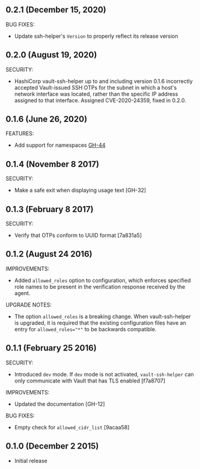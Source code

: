 ## 0.2.1 (December 15, 2020)

BUG FIXES:

  * Update ssh-helper's `Version` to properly reflect its release version

## 0.2.0 (August 19, 2020)

SECURITY:

- HashiCorp vault-ssh-helper up to and including version 0.1.6 incorrectly accepted Vault-issued 
  SSH OTPs for the subnet in which a host's network interface was located, rather than the specific IP address 
  assigned to that interface. Assigned CVE-2020-24359, fixed in 0.2.0.

## 0.1.6 (June 26, 2020)

FEATURES:

  * Add support for namespaces [GH-44](https://github.com/hashicorp/vault-ssh-helper/pull/44)


## 0.1.4 (November 8 2017)

SECURITY:

  * Make a safe exit when displaying usage text [GH-32]

## 0.1.3 (February 8 2017)

SECURITY:

  * Verify that OTPs conform to UUID format [7a831a5]

## 0.1.2 (August 24 2016)

IMPROVEMENTS:

  * Added `allowed_roles` option to configuration, which enforces specified
    role names to be present in the verification response received by the agent.

UPGRADE NOTES:

  * The option `allowed_roles` is a breaking change. When vault-ssh-helper
    is upgraded, it is required that the existing configuration files have
    an entry for `allowed_roles="*"` to be backwards compatible.

## 0.1.1 (February 25 2016)

SECURITY:

  * Introduced `dev` mode. If `dev` mode is not activated, `vault-ssh-helper`
    can only communicate with Vault that has TLS enabled [f7a8707]

IMPROVEMENTS:

  * Updated the documentation [GH-12]

BUG FIXES:

  * Empty check for `allowed_cidr_list` [9acaa58]

## 0.1.0 (December 2 2015)

  * Initial release
